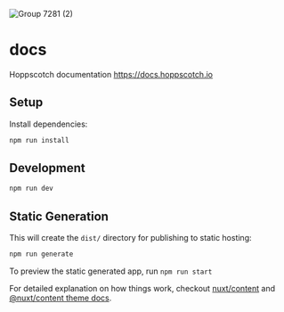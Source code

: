 ![Group 7281 (2)](https://user-images.githubusercontent.com/22007192/128598473-eb5a5c17-d044-4f1d-adbd-69bab8fe8110.png)

# docs

Hoppscotch documentation https://docs.hoppscotch.io

## Setup

Install dependencies:

```bash
npm run install
```

## Development

```bash
npm run dev
```

## Static Generation

This will create the `dist/` directory for publishing to static hosting:

```bash
npm run generate
```

To preview the static generated app, run `npm run start`

For detailed explanation on how things work, checkout [nuxt/content](https://content.nuxtjs.org) and [@nuxt/content theme docs](https://content.nuxtjs.org/themes-docs).
